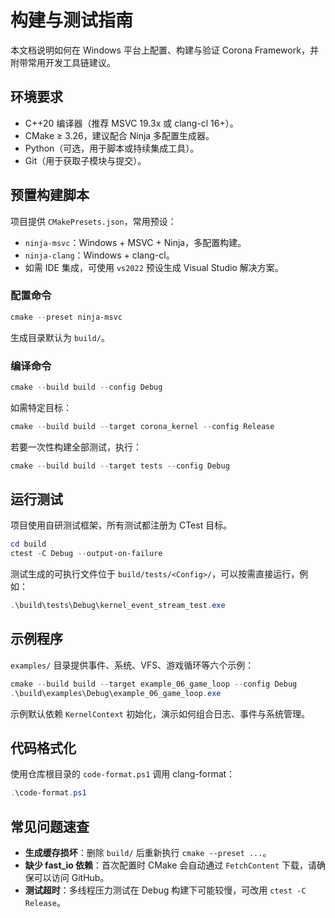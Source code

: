 # 构建与测试指南

本文档说明如何在 Windows 平台上配置、构建与验证 Corona Framework，并附带常用开发工具链建议。

## 环境要求
- C++20 编译器（推荐 MSVC 19.3x 或 clang-cl 16+）。
- CMake ≥ 3.26，建议配合 Ninja 多配置生成器。
- Python（可选，用于脚本或持续集成工具）。
- Git（用于获取子模块与提交）。

## 预置构建脚本
项目提供 `CMakePresets.json`，常用预设：
- `ninja-msvc`：Windows + MSVC + Ninja，多配置构建。
- `ninja-clang`：Windows + clang-cl。
- 如需 IDE 集成，可使用 `vs2022` 预设生成 Visual Studio 解决方案。

### 配置命令
```powershell
cmake --preset ninja-msvc
```
生成目录默认为 `build/`。

### 编译命令
```powershell
cmake --build build --config Debug
```
如需特定目标：
```powershell
cmake --build build --target corona_kernel --config Release
```
若要一次性构建全部测试，执行：
```powershell
cmake --build build --target tests --config Debug
```

## 运行测试
项目使用自研测试框架，所有测试都注册为 CTest 目标。
```powershell
cd build
ctest -C Debug --output-on-failure
```
测试生成的可执行文件位于 `build/tests/<Config>/`，可以按需直接运行，例如：
```powershell
.\build\tests\Debug\kernel_event_stream_test.exe
```

## 示例程序
`examples/` 目录提供事件、系统、VFS、游戏循环等六个示例：
```powershell
cmake --build build --target example_06_game_loop --config Debug
.\build\examples\Debug\example_06_game_loop.exe
```
示例默认依赖 `KernelContext` 初始化，演示如何组合日志、事件与系统管理。

## 代码格式化
使用仓库根目录的 `code-format.ps1` 调用 clang-format：
```powershell
.\code-format.ps1
```

## 常见问题速查
- **生成缓存损坏**：删除 `build/` 后重新执行 `cmake --preset ...`。
- **缺少 fast_io 依赖**：首次配置时 CMake 会自动通过 `FetchContent` 下载，请确保可以访问 GitHub。
- **测试超时**：多线程压力测试在 Debug 构建下可能较慢，可改用 `ctest -C Release`。
